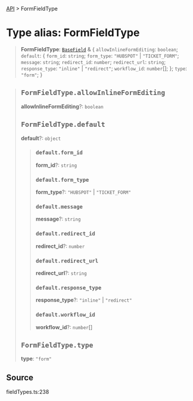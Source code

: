 [API](../index.md) > FormFieldType

# Type alias: FormFieldType

> **FormFieldType**: [`BaseField`](type-alias.BaseField.md) & \{
  `allowInlineFormEditing`: `boolean`;
  `default`: \{
    `form_id`: `string`;
    `form_type`: `"HUBSPOT"` \| `"TICKET_FORM"`;
    `message`: `string`;
    `redirect_id`: `number`;
    `redirect_url`: `string`;
    `response_type`: `"inline"` \| `"redirect"`;
    `workflow_id`: `number`[];
  };
  `type`: `"form"`;
 }

> ## `FormFieldType.allowInlineFormEditing`
>
> **allowInlineFormEditing**?: `boolean`
>
> ## `FormFieldType.default`
>
> **default**?: `object`
>
> > ### `default.form_id`
> >
> > **form\_id**?: `string`
> >
> > ### `default.form_type`
> >
> > **form\_type**?: `"HUBSPOT"` \| `"TICKET_FORM"`
> >
> > ### `default.message`
> >
> > **message**?: `string`
> >
> > ### `default.redirect_id`
> >
> > **redirect\_id**?: `number`
> >
> > ### `default.redirect_url`
> >
> > **redirect\_url**?: `string`
> >
> > ### `default.response_type`
> >
> > **response\_type**?: `"inline"` \| `"redirect"`
> >
> > ### `default.workflow_id`
> >
> > **workflow\_id**?: `number`[]
> >
> >
>
> ## `FormFieldType.type`
>
> **type**: `"form"`
>
>

## Source

fieldTypes.ts:238
